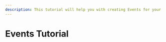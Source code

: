 ```yaml
---
description: This tutorial will help you with creating Events for your Templates
---
```


# Events Tutorial

